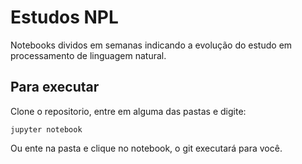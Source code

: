 # Estudos NPL

Notebooks dividos em semanas indicando a evolução do estudo em processamento de linguagem natural.

## Para executar

Clone o repositorio, entre em alguma das pastas e digite:

```
jupyter notebook
```

Ou ente na pasta e clique no notebook, o git executará para você.
